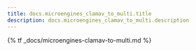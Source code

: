 ```yaml
---
title: docs.microengines_clamav_to_multi.title
description: docs.microengines_clamav_to_multi.description
---
```


{% tf _docs/microengines-clamav-to-multi.md %}
